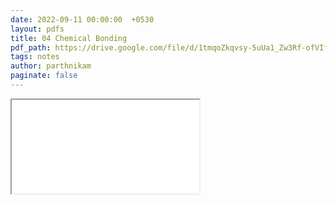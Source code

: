 ```yaml
---
date: 2022-09-11 00:00:00  +0530
layout: pdfs
title: 04 Chemical Bonding
pdf_path: https://drive.google.com/file/d/1tmqoZkqvsy-5uUa1_Zw3Rf-ofVIfv5K2/preview?usp=sharing
tags: notes
author: parthnikam
paginate: false
---
```


<iframe class="embed-pdf" src="{{ page.pdf_path }}#toolbar=0" seamless="seamless" scrolling="no" style="overflow:hidden"></iframe>

